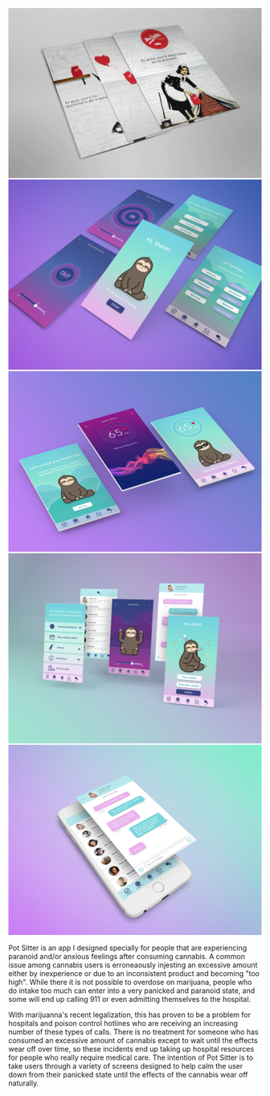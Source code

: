 ---
---

![Pot Sitter App](/assets/img/work/proj-2/img1.jpg)
![Pot Sitter App](/assets/img/work/proj-2/img2.jpg)
![Pot Sitter App](/assets/img/work/proj-2/img3.jpg)
![Pot Sitter App](/assets/img/work/proj-2/img4.jpg)
![Pot Sitter App](/assets/img/work/proj-2/img5.jpg)

Pot Sitter is an app I designed specially for people that are experiencing paranoid and/or
anxious feelings after consuming cannabis. A common issue among cannabis users is
erroneaously injesting an excessive amount either by inexperience or due to an inconsistent product 
and becoming "too high". While there it is not possible to overdose on marijuana, people who do intake too much can enter
into a very panicked and paranoid state, and some will end up calling 911 or even admitting themselves to the hospital. <br>

With marijuanna's recent legalization, this has proven to be a problem for hospitals and poison control hotlines who are receiving an increasing number of these types of calls. There is no treatment for someone who has consumed an excessive amount of cannabis except to wait until the effects wear off over time, so these incidents end up taking up hospital resources for people who really require
medical care. The intention of Pot Sitter is to take users through a variety of screens designed
to help calm the user down from their panicked state until the effects of the cannabis wear off
naturally.




